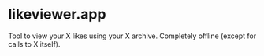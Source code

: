 # likeviewer.app
Tool to view your X likes using your X archive. Completely offline (except for calls to X itself).
